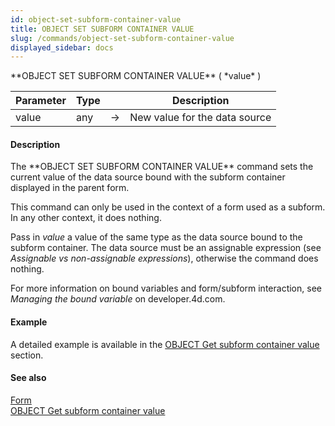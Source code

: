 ```yaml
---
id: object-set-subform-container-value
title: OBJECT SET SUBFORM CONTAINER VALUE
slug: /commands/object-set-subform-container-value
displayed_sidebar: docs
---
```


<!--REF #_command_.OBJECT SET SUBFORM CONTAINER VALUE.Syntax-->**OBJECT SET SUBFORM CONTAINER VALUE** ( *value* )<!-- END REF-->
<!--REF #_command_.OBJECT SET SUBFORM CONTAINER VALUE.Params-->
| Parameter | Type |  | Description |
| --- | --- | --- | --- |
| value | any | &rarr; | New value for the data source |

<!-- END REF-->

#### Description 

<!--REF #_command_.OBJECT SET SUBFORM CONTAINER VALUE.Summary-->The **OBJECT SET SUBFORM CONTAINER VALUE** command sets the current value of the data source bound with the subform container displayed in the parent form.<!-- END REF-->

This command can only be used in the context of a form used as a subform. In any other context, it does nothing.

Pass in *value* a value of the same type as the data source bound to the subform container. The data source must be an assignable expression (see *Assignable vs non-assignable expressions*), otherwise the command does nothing. 

For more information on bound variables and form/subform interaction, see *Managing the bound variable* on developer.4d.com.

#### Example 

A detailed example is available in the [OBJECT Get subform container value](object-get-subform-container-value.md) section.

#### See also 

[Form](form.md)  
[OBJECT Get subform container value](object-get-subform-container-value.md)  